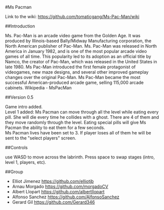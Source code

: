 #Ms Pacman 

Link to the wiki: https://github.com/tomaticgang/Ms-Pac-Man/wiki

##Introduction

Ms. Pac-Man is an arcade video game from the Golden Age. It was produced by Illinois-based Bally/Midway Manufacturing corporation, the North American publisher of Pac-Man. Ms. Pac-Man was released in North America in January 1982, and is one of the most popular arcade video games of all time. This popularity led to its adoption as an official title by Namco, the creator of Pac-Man, which was released in the United States in late 1980. Ms Pac-Man introduced the first female protagonist of videogames, new maze designs, and several other improved gameplay changes over the original Pac-Man. Ms Pac-Man became the most successful American-produced arcade game, selling 115,000 arcade cabinets. Wikipedia - MsPacMan   

##Version 0.5

Game intro added.    
Level 1 added: Ms Pacman can move through all the level while eating every pill. She will die every time he collides with a ghost. There are 4 of them and they move randomly through the level. Eating special pills will give Ms Pacman the ability to eat them for a few seconds.    
Ms Pacman lives have been set to 3. If player loses all of them he will be sent to the "select players" screen.   

##Controls

use WASD to move across the labrinth. Press space to swap stages (intro, level 1, players, etc).


##Group

- Elliot Jimenez https://github.com/elliotjb
- Arnau Morgado https://github.com/morgadoCV
- Albert Llopart https://github.com/albertllopart
- Alfonso Sanchez https://github.com/AlfonsoSanchez
- Gerard Gil https://github.com/Gerard346
